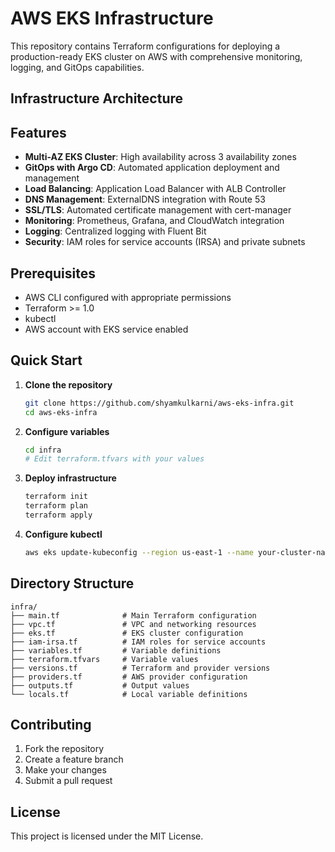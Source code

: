 # AWS EKS Infrastructure

This repository contains Terraform configurations for deploying a production-ready EKS cluster on AWS with comprehensive monitoring, logging, and GitOps capabilities.

## Infrastructure Architecture


## Features

- **Multi-AZ EKS Cluster**: High availability across 3 availability zones
- **GitOps with Argo CD**: Automated application deployment and management
- **Load Balancing**: Application Load Balancer with ALB Controller
- **DNS Management**: ExternalDNS integration with Route 53
- **SSL/TLS**: Automated certificate management with cert-manager
- **Monitoring**: Prometheus, Grafana, and CloudWatch integration
- **Logging**: Centralized logging with Fluent Bit
- **Security**: IAM roles for service accounts (IRSA) and private subnets

## Prerequisites

- AWS CLI configured with appropriate permissions
- Terraform >= 1.0
- kubectl
- AWS account with EKS service enabled

## Quick Start

1. **Clone the repository**
   ```bash
   git clone https://github.com/shyamkulkarni/aws-eks-infra.git
   cd aws-eks-infra
   ```

2. **Configure variables**
   ```bash
   cd infra
   # Edit terraform.tfvars with your values
   ```

3. **Deploy infrastructure**
   ```bash
   terraform init
   terraform plan
   terraform apply
   ```

4. **Configure kubectl**
   ```bash
   aws eks update-kubeconfig --region us-east-1 --name your-cluster-name
   ```

## Directory Structure

```
infra/
├── main.tf              # Main Terraform configuration
├── vpc.tf               # VPC and networking resources
├── eks.tf               # EKS cluster configuration
├── iam-irsa.tf          # IAM roles for service accounts
├── variables.tf         # Variable definitions
├── terraform.tfvars     # Variable values
├── versions.tf          # Terraform and provider versions
├── providers.tf         # AWS provider configuration
├── outputs.tf           # Output values
└── locals.tf            # Local variable definitions
```

## Contributing

1. Fork the repository
2. Create a feature branch
3. Make your changes
4. Submit a pull request

## License

This project is licensed under the MIT License.

